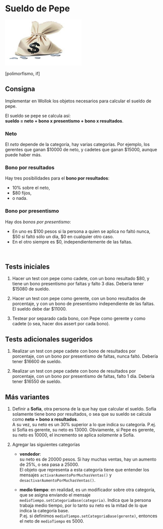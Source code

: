 # Sueldo de Pepe

<img src="img/money.jpg" height="150" width="250">

[polimorfismo, if]


## Consigna

Implementar en Wollok los objetos necesarios para calcular el sueldo de pepe.
  
El sueldo se pepe se calcula así: </br>
**sueldo = neto + bono x presentismo + bono x resultados**.


### Neto

El _neto_ depende de la categoría, hay varias categorías. Por ejemplo, los gerentes que ganan $10000 de neto, y cadetes que ganan $15000, aunque puede haber más.


### Bono por resultados

Hay tres posibilidades para el **bono por resultados**:  
* 10% sobre el neto,  
* $80 fijos,  
* o nada.


### Bono por presentismo

Hay dos _bonos por presentismo_:</br>
* En uno es $100 pesos si la persona a quien se aplica no faltó nunca, $50 si faltó sólo un día, $0 en cualquier otro caso. </br>
* En el otro siempre es $0, independientemente de las faltas. 


<br>

## Tests iniciales

1. Hacer un test con pepe como cadete, con un bono resultado $80, y tiene un bono presentismo por faltas y falto 3 días.
Debería tener $15080 de sueldo.

1. Hacer un test con pepe como gerente, con un bono resultados de porcentaje, y con un bono de presentismo independiente de las faltas. El sueldo debe dar $11000.

1. Testear por separado cada bono, con Pepe como gerente y como cadete (o sea, hacer dos assert por cada bono).

## Tests adicionales sugeridos 

1. Realizar un test con pepe cadete con bono de resultados por porcentaje, con un bono por presentismo de faltas, nunca faltó. Debería tener $16600 de sueldo.

1. Realizar un test con pepe cadete con bono de resultados por porcentaje, con un bono por presentismo de faltas, falto 1 día. Debería tener $16550 de sueldo.


## Más variantes

1. Definir a **Sofía**, otra persona de la que hay que calcular el sueldo. Sofía solamente tiene bono por resultados, o sea que su sueldo se calcula como **neto + bono x resultados**. <br>
A su vez, su neto es un 30% superior a lo que indica su categoría. P.ej. si Sofía es gerente, su neto es 13000. Obviamente, si Pepe es gerente, su neto es 10000, el incremento se aplica _solamente_ a Sofía. 

1. Agregar las siguientes categorías
	- **vendedor**: <br> su neto es de 20000 pesos. Si hay muchas ventas, hay un aumento de 25%, o sea pasa a 25000. <br> El objeto que representa a esta categoría tiene que entender los mensajes `activarAumentoPorMuchasVentas()` y `desactivarAumentoPorMuchasVentas()`.
  
	- **medio tiempo**: en realidad, es un modificador sobre otra categoría, que se asigna enviando el mensaje `medioTiempo.setCategoriaBase(categoria)`. Indica que la persona trabaja medio tiempo, por lo tanto su neto es la mitad de lo que indica la categoría base. <br>
  P.ej. si definimos `medioTiempo.setCategoriaBase(gerente)`, entonces el neto de `medioTiempo` es 5000.

    